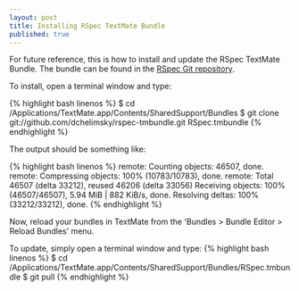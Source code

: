 ```yaml
---
layout: post
title: Installing RSpec TextMate Bundle
published: true
---
```


For future reference, this is how to install and update the RSpec TextMate Bundle. The bundle can be found in the [RSpec Git repository](http://github.com/dchelimsky/rspec-tmbundle).

To install, open a terminal window and type:

{% highlight bash linenos %}
$ cd /Applications/TextMate.app/Contents/SharedSupport/Bundles
$ git clone git://github.com/dchelimsky/rspec-tmbundle.git RSpec.tmbundle
{% endhighlight %}

The output should be something like:

{% highlight bash linenos %}
remote: Counting objects: 46507, done.
remote: Compressing objects: 100% (10783/10783), done.
remote: Total 46507 (delta 33212), reused 46206 (delta 33056)
Receiving objects: 100% (46507/46507), 5.94 MiB | 882 KiB/s, done.
Resolving deltas: 100% (33212/33212), done.
{% endhighlight %}

Now, reload your bundles in TextMate from the 'Bundles > Bundle Editor > Reload Bundles' menu.

To update, simply open a terminal window and type:
{% highlight bash linenos %}
$ cd /Applications/TextMate.app/Contents/SharedSupport/Bundles/RSpec.tmbundle
$ git pull
{% endhighlight %}